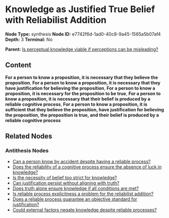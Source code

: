 # Knowledge as Justified True Belief with Reliabilist Addition

**Node Type:** synthesis
**Node ID:** e7742f6d-1ad0-40c8-9a45-1565a5b07af4
**Depth:** 3
**Terminal:** No

**Parent:** [Is perceptual knowledge viable if perceptions can be misleading?](is-perceptual-knowledge-viable-if-perceptions-can-be-misleading-antithesis-61701492-5273-4c88-b1dc-c629ec221a87.md)

## Content

**For a person to know a proposition, it is necessary that they believe the proposition**, **For a person to know a proposition, it is necessary that they have justification for believing the proposition**, **For a person to know a proposition, it is necessary for the proposition to be true**, **For a person to know a proposition, it is necessary that their belief is produced by a reliable cognitive process**, **For a person to know a proposition, it is sufficient that they believe the proposition, have justification for believing the proposition, the proposition is true, and their belief is produced by a reliable cognitive process**

## Related Nodes

### Antithesis Nodes

- [Can a person know by accident despite having a reliable process?](can-a-person-know-by-accident-despite-having-a-reliable-process-antithesis-07e18cd1-edb5-4bd8-9d99-339ecd2bac58.md)
- [Does the reliability of a cognitive process ensure the absence of luck in knowledge?](does-the-reliability-of-a-cognitive-process-ensure-the-absence-of-luck-in-knowledge-antithesis-fd8db567-1e9f-4514-a057-951c88bdf52a.md)
- [Is the necessity of belief too strict for knowledge?](is-the-necessity-of-belief-too-strict-for-knowledge-antithesis-3bf2d334-3fa6-4b38-984c-3cbbbaf586cb.md)
- [Can justification persist without aligning with truth?](can-justification-persist-without-aligning-with-truth-antithesis-1dfe9f41-f28f-4598-92b2-49af5b4a64f9.md)
- [Does truth alone ensure knowledge if all conditions are met?](does-truth-alone-ensure-knowledge-if-all-conditions-are-met-antithesis-e1356045-ab92-4250-9549-782780d5649f.md)
- [Is reliable process explicitness a problem for the reliabilist addition?](is-reliable-process-explicitness-a-problem-for-the-reliabilist-addition-antithesis-bcd540fa-f683-4a75-ba07-105ad6db5d82.md)
- [Does a reliable process guarantee an objective standard for justification?](does-a-reliable-process-guarantee-an-objective-standard-for-justification-antithesis-300ec1d1-0a76-4185-9f6a-bc235ac4c79f.md)
- [Could external factors negate knowledge despite reliable processes?](could-external-factors-negate-knowledge-despite-reliable-processes-antithesis-106f73f4-ea59-490f-a5db-65737c310f53.md)
